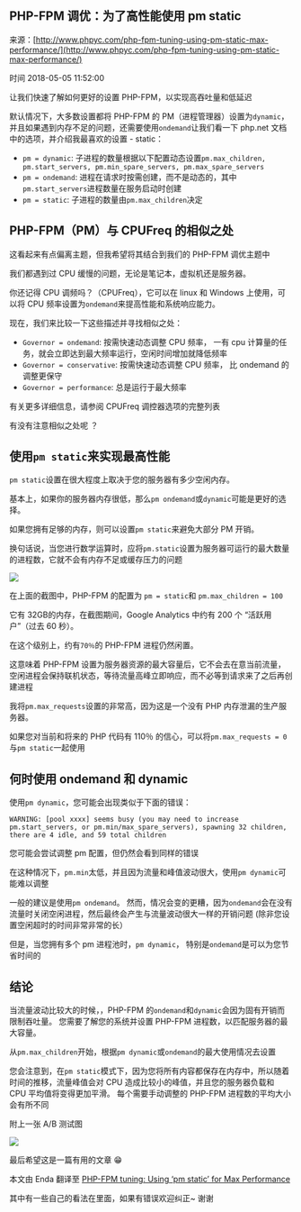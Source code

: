 ## PHP-FPM 调优：为了高性能使用 pm static

来源：[http://www.phpyc.com/php-fpm-tuning-using-pm-static-max-performance/](http://www.phpyc.com/php-fpm-tuning-using-pm-static-max-performance/)

时间 2018-05-05 11:52:00

 
让我们快速了解如何更好的设置 PHP-FPM，以实现高吞吐量和低延迟
 
默认情况下，大多数设置都将 PHP-FPM 的 PM（进程管理器）设置为`dynamic`，并且如果遇到内存不足的问题，还需要使用`ondemand`让我们看一下 php.net 文档中的选项，并介绍我最喜欢的设置 - static：
 
 
* `pm = dynamic`: 子进程的数量根据以下配置动态设置`pm.max_children, pm.start_servers, pm.min_spare_servers, pm.max_spare_servers` 
* `pm = ondemand`: 进程在请求时按需创建，而不是动态的，其中`pm.start_servers`进程数量在服务启动时创建  
* `pm = static`: 子进程的数量由`pm.max_children`决定  
 
 
## PHP-FPM（PM）与 CPUFreq 的相似之处
 
这看起来有点偏离主题，但我希望将其结合到我们的 PHP-FPM 调优主题中
 
我们都遇到过 CPU 缓慢的问题，无论是笔记本，虚拟机还是服务器。
 
你还记得 CPU 调频吗？（CPUFreq），它可以在 linux 和 Windows 上使用，可以将 CPU 频率设置为`ondemand`来提高性能和系统响应能力。
 
现在，我们来比较一下这些描述并寻找相似之处：
 
 
* `Governor = ondemand`: 按需快速动态调整 CPU 频率， 一有 cpu 计算量的任务，就会立即达到最大频率运行，空闲时间增加就降低频率  
* `Governor = conservative`: 按需快速动态调整 CPU 频率， 比 ondemand 的调整更保守  
* `Governor = performance`: 总是运行于最大频率  
 
 
有关更多详细信息，请参阅 CPUFreq 调控器选项的完整列表
 
有没有注意相似之处呢 ？
 
## 使用`pm static`来实现最高性能 
 `pm static`设置在很大程度上取决于您的服务器有多少空闲内存。
 
基本上，如果你的服务器内存很低，那么`pm ondemand`或`dynamic`可能是更好的选择。
 
如果您拥有足够的内存，则可以设置`pm static`来避免大部分 PM 开销。
 
换句话说，当您进行数学运算时，应将`pm.static`设置为服务器可运行的最大数量的进程数，它就不会有内存不足或缓存压力的问题
 
![][0]
 
 
   在上面的截图中，PHP-FPM 的配置为 `pm = static`和 `pm.max_children = 100`
 
它有 32GB的内存，在截图期间，Google Analytics 中约有 200 个 “活跃用户”（过去 60 秒）。
 
在这个级别上，约有`70％`的 PHP-FPM 进程仍然闲置。
 
这意味着 PHP-FPM 设置为服务器资源的最大容量后，它不会去在意当前流量，空闲进程会保持联机状态，等待流量高峰立即响应，而不必等到请求来了之后再创建进程
 
 
 
我将`pm.max_requests`设置的非常高，因为这是一个没有 PHP 内存泄漏的生产服务器。
 
如果您对当前和将来的 PHP 代码有 110％ 的信心，可以将`pm.max_requests = 0`与`pm static`一起使用
 
## 何时使用 ondemand 和 dynamic
 
使用`pm dynamic`，您可能会出现类似于下面的错误：
 
``` 
WARNING: [pool xxxx] seems busy (you may need to increase pm.start_servers, or pm.min/max_spare_servers), spawning 32 children, there are 4 idle, and 59 total children
```
 
您可能会尝试调整 pm 配置，但仍然会看到同样的错误
 
在这种情况下，`pm.min`太低，并且因为流量和峰值波动很大，使用`pm dynamic`可能难以调整
 
一般的建议是使用`pm ondemand`。 然而，情况会变的更糟，因为`ondemand`会在没有流量时关闭空闲进程，然后最终会产生与流量波动很大一样的开销问题 (除非您设置空闲超时的时间非常非常的长）
 
但是，当您拥有多个 pm 进程池时，`pm dynamic`， 特别是`ondemand`是可以为您节省时间的
 
## 结论
 
当流量波动比较大的时候，，PHP-FPM 的`ondemand`和`dynamic`会因为固有开销而限制吞吐量。 您需要了解您的系统并设置 PHP-FPM 进程数，以匹配服务器的最大容量。
 
从`pm.max_children`开始，根据`pm dynamic`或`ondemand`的最大使用情况去设置
 
您会注意到，在`pm static`模式下，因为您将所有内容都保存在内存中，所以随着时间的推移，流量峰值会对 CPU 造成比较小的峰值，并且您的服务器负载和 CPU 平均值将变得更加平滑。 每个需要手动调整的 PHP-FPM 进程数的平均大小会有所不同
 
  
附上一张 A/B 测试图
 
  
![][1]
 
 
 
最后希望这是一篇有用的文章 :grin:
 
 
   本文由 Enda 翻译至 
  [ PHP-FPM tuning: Using ‘pm static’ for Max Performance ][2] 
 
 
其中有一些自己的看法在里面，如果有错误欢迎纠正~ 谢谢
 


[2]: https://www.sitepoint.com/php-fpm-tuning-using-pm-static-max-performance/
[0]: ./img/jmQvQjN.png 
[1]: ./img/JJ3ai2u.png 